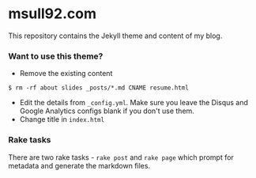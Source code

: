 # msull92.com

This repository contains the Jekyll theme and content of my blog.

### Want to use this theme?

* Remove the existing content

```
$ rm -rf about slides _posts/*.md CNAME resume.html
```

* Edit the details from `_config.yml`. Make sure you leave the Disqus and
  Google Analytics configs blank if you don't use them.
* Change title in `index.html`

### Rake tasks

There are two rake tasks - `rake post` and `rake page` which prompt for
metadata and generate the markdown files.
 
